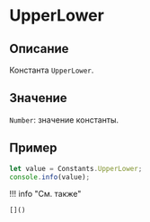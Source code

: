 # UpperLower

## Описание
Константа `UpperLower`.

## Значение
`Number`: значение константы.

## Пример
```javascript linenums="1"
let value = Constants.UpperLower;
console.info(value);
```

!!! info "См. также"

    []()

